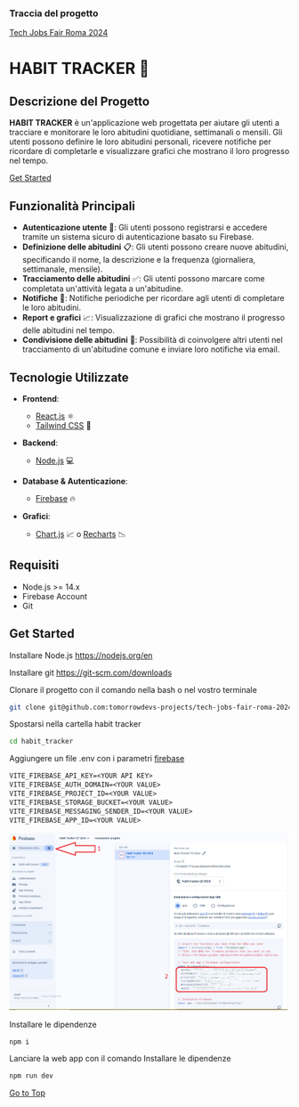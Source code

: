 ### Traccia del progetto

[Tech Jobs Fair Roma 2024](https://github.com/tomorrowdevs-projects/tech-jobs-fair-roma-2024-team4/tree/main)

# HABIT TRACKER 👣

## Descrizione del Progetto

**HABIT TRACKER** è un'applicazione web progettata per aiutare gli utenti a tracciare e monitorare le loro abitudini quotidiane, settimanali o mensili. Gli utenti possono definire le loro abitudini personali, ricevere notifiche per ricordare di completarle e visualizzare grafici che mostrano il loro progresso nel tempo.

[Get Started](#get-started)

## Funzionalità Principali

- **Autenticazione utente** 🔐: Gli utenti possono registrarsi e accedere tramite un sistema sicuro di autenticazione basato su Firebase.
- **Definizione delle abitudini** 📋: Gli utenti possono creare nuove abitudini, specificando il nome, la descrizione e la frequenza (giornaliera, settimanale, mensile).
- **Tracciamento delle abitudini** ✅: Gli utenti possono marcare come completata un'attività legata a un'abitudine.
- **Notifiche** 🔔: Notifiche periodiche per ricordare agli utenti di completare le loro abitudini.
- **Report e grafici** 📈: Visualizzazione di grafici che mostrano il progresso delle abitudini nel tempo.
- **Condivisione delle abitudini** 🫶: Possibilità di coinvolgere altri utenti nel tracciamento di un'abitudine comune e inviare loro notifiche via email.

## Tecnologie Utilizzate

- **Frontend**:
  - [React.js](https://reactjs.org/) ⚛️
  - [Tailwind CSS](https://tailwindcss.com/) 🎨
- **Backend**:
  - [Node.js](https://nodejs.org/) 💻
- **Database & Autenticazione**:

  - [Firebase](https://firebase.google.com/) 🔥

- **Grafici**:
  - [Chart.js](https://www.chartjs.org/) 📈 o [Recharts](https://recharts.org/) 📉

## Requisiti

- Node.js >= 14.x
- Firebase Account
- Git

## Get Started

Installare Node.js
https://nodejs.org/en

Installare git
https://git-scm.com/downloads

Clonare il progetto con il comando nella bash o nel vostro terminale
```sh
git clone git@github.com:tomorrowdevs-projects/tech-jobs-fair-roma-2024-team4.git
```

Spostarsi nella cartella habit tracker
```sh
cd habit_tracker
```

Aggiungere un file .env con i parametri [firebase](https://firebase.google.com/_d/signin?continue=https%3A%2F%2Ffirebase.google.com%2F&prompt=select_account)
```
VITE_FIREBASE_API_KEY=<YOUR API KEY>
VITE_FIREBASE_AUTH_DOMAIN=<YOUR VALUE>
VITE_FIREBASE_PROJECT_ID=<YOUR VALUE>
VITE_FIREBASE_STORAGE_BUCKET=<YOUR VALUE>
VITE_FIREBASE_MESSAGING_SENDER_ID=<YOUR VALUE>
VITE_FIREBASE_APP_ID=<YOUR VALUE>
```
![firebase parameter](/documentation/image/firebase-parameter.png  "firebase parameter")

Installare le dipendenze
```sh
npm i
```

Lanciare la web app con il comando
Installare le dipendenze
```sh
npm run dev
```


[Go to Top](#top)